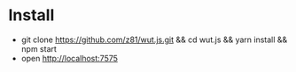 # Install- git clone https://github.com/z81/wut.js.git && cd wut.js && yarn install && npm start- open [http://localhost:7575](http://localhost:7575)